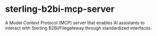 # sterling-b2bi-mcp-server
A Model Context Protocol (MCP) server that enables AI assistants to interact with Sterling B2Bi/Filegateway through standardized interfaces.
